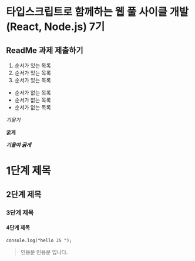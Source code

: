 # 타입스크립트로 함께하는 웹 풀 사이클 개발(React, Node.js) 7기
## ReadMe 과제 제출하기

1. 순서가 있는 목록
2. 순서가 있는 목록
3. 순서가 있는 목록

- 순서가 없는 목록
- 순서가 없는 목록
- 순서가 없는 목록

*기울기*

**굵게**

***기울여 굵게***

# 1단계 제목

## 2단계 제목 

### 3단계 제목 

#### 4단계 제목

```
console.log("hello JS ");
```
> 인용문
인용문 입니다.
